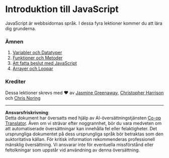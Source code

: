 <!--
CO_OP_TRANSLATOR_METADATA:
{
  "original_hash": "cc9e70a2f096c67389c8acff1521fc27",
  "translation_date": "2025-08-26T21:39:35+00:00",
  "source_file": "2-js-basics/README.md",
  "language_code": "sv"
}
-->
# Introduktion till JavaScript

JavaScript är webbsidornas språk. I dessa fyra lektioner kommer du att lära dig grunderna.

### Ämnen

1. [Variabler och Datatyper](1-data-types/README.md)
2. [Funktioner och Metoder](2-functions-methods/README.md)
3. [Att fatta beslut med JavaScript](3-making-decisions/README.md)
4. [Arrayer och Loopar](4-arrays-loops/README.md)

### Krediter

Dessa lektioner skrevs med ♥️ av [Jasmine Greenaway](https://twitter.com/paladique), [Christopher Harrison](https://twitter.com/geektrainer) och [Chris Noring](https://twitter.com/chris_noring)

---

**Ansvarsfriskrivning**:  
Detta dokument har översatts med hjälp av AI-översättningstjänsten [Co-op Translator](https://github.com/Azure/co-op-translator). Även om vi strävar efter noggrannhet, bör du vara medveten om att automatiserade översättningar kan innehålla fel eller felaktigheter. Det ursprungliga dokumentet på dess ursprungliga språk bör betraktas som den auktoritativa källan. För kritisk information rekommenderas professionell mänsklig översättning. Vi ansvarar inte för eventuella missförstånd eller feltolkningar som uppstår vid användning av denna översättning.